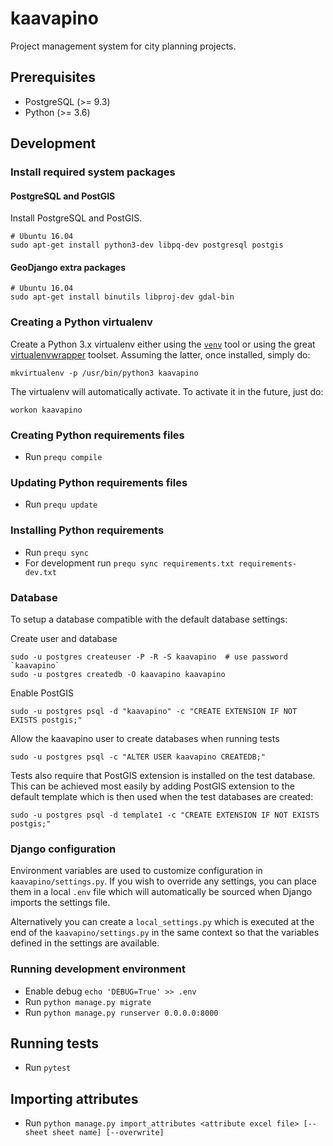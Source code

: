 # kaavapino
Project management system for city planning projects.

## Prerequisites

* PostgreSQL (>= 9.3)
* Python (>= 3.6)

## Development

### Install required system packages

#### PostgreSQL and PostGIS

Install PostgreSQL and PostGIS.

    # Ubuntu 16.04
    sudo apt-get install python3-dev libpq-dev postgresql postgis

#### GeoDjango extra packages

    # Ubuntu 16.04
    sudo apt-get install binutils libproj-dev gdal-bin

### Creating a Python virtualenv

Create a Python 3.x virtualenv either using the [`venv`](https://docs.python.org/3/library/venv.html) tool or using
the great [virtualenvwrapper](https://virtualenvwrapper.readthedocs.io/en/latest/) toolset. Assuming the latter,
once installed, simply do:

    mkvirtualenv -p /usr/bin/python3 kaavapino

The virtualenv will automatically activate. To activate it in the future, just do:

    workon kaavapino

### Creating Python requirements files

* Run `prequ compile`

### Updating Python requirements files

* Run `prequ update`

### Installing Python requirements

* Run `prequ sync`
* For development run `prequ sync requirements.txt requirements-dev.txt`

### Database

To setup a database compatible with the default database settings:

Create user and database

    sudo -u postgres createuser -P -R -S kaavapino  # use password `kaavapino`
    sudo -u postgres createdb -O kaavapino kaavapino

Enable PostGIS

    sudo -u postgres psql -d "kaavapino" -c "CREATE EXTENSION IF NOT EXISTS postgis;"

Allow the kaavapino user to create databases when running tests

    sudo -u postgres psql -c "ALTER USER kaavapino CREATEDB;"

Tests also require that PostGIS extension is installed on the test database. This can be achieved most easily by
adding PostGIS extension to the default template which is then used when the test databases are created:

    sudo -u postgres psql -d template1 -c "CREATE EXTENSION IF NOT EXISTS postgis;"

### Django configuration

Environment variables are used to customize configuration in `kaavapino/settings.py`. If you wish to override any
settings, you can place them in a local `.env` file which will automatically be sourced when Django imports
the settings file.

Alternatively you can create a `local_settings.py` which is executed at the end of the `kaavapino/settings.py` in the
same context so that the variables defined in the settings are available.

### Running development environment

* Enable debug `echo 'DEBUG=True' >> .env`
* Run `python manage.py migrate`
* Run `python manage.py runserver 0.0.0.0:8000`

## Running tests

* Run `pytest`

## Importing attributes

* Run `python manage.py import_attributes <attribute excel file> [--sheet sheet name] [--overwrite]`
